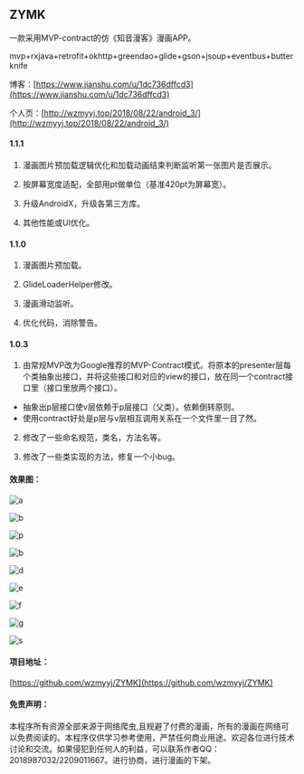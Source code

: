 ## ZYMK

一款采用MVP-contract的仿《知音漫客》漫画APP。

mvp+rxjava+retrofit+okhttp+greendao+glide+gson+jsoup+eventbus+butterknife

博客：[https://www.jianshu.com/u/1dc736dffcd3](https://www.jianshu.com/u/1dc736dffcd3)

个人页：[http://wzmyyj.top/2018/08/22/android_3/](http://wzmyyj.top/2018/08/22/android_3/)

#### 1.1.1
1. 漫画图片预加载逻辑优化和加载动画结束判断监听第一张图片是否展示。

2. 按屏幕宽度适配，全部用pt做单位（基准420pt为屏幕宽）。

3. 升级AndroidX，升级各第三方库。

4. 其他性能或UI优化。

#### 1.1.0
1. 漫画图片预加载。

2. GlideLoaderHelper修改。

3. 漫画滑动监听。

4. 优化代码，消除警告。

#### 1.0.3
1. 由常规MVP改为Google推荐的MVP-Contract模式。将原本的presenter层每个类抽象出接口，并将这些接口和对应的view的接口，放在同一个contract接口里（接口里放两个接口）。
- 抽象出p层接口使v层依赖于p层接口（父类）。依赖倒转原则。
- 使用contract好处是p层与v层相互调用关系在一个文件里一目了然。

2. 修改了一些命名规范，类名，方法名等。

3. 修改了一些类实现的方法，修复一个小bug。



#### 效果图：



![a](https://upload-images.jianshu.io/upload_images/3262738-458c938a01e30e0a.png?imageMogr2/auto-orient/strip%7CimageView2/2/w/340)



![b](https://upload-images.jianshu.io/upload_images/3262738-8e5cdbfd8b1002b9.png?imageMogr2/auto-orient/strip%7CimageView2/2/w/340)



![p](https://upload-images.jianshu.io/upload_images/3262738-01656f1ed477c2e3.png?imageMogr2/auto-orient/strip%7CimageView2/2/w/340)



![b](https://upload-images.jianshu.io/upload_images/3262738-3666b561548ab60b.png?imageMogr2/auto-orient/strip%7CimageView2/2/w/340)



![d](https://upload-images.jianshu.io/upload_images/3262738-46e77fe88ce2d05c.png?imageMogr2/auto-orient/strip%7CimageView2/2/w/340)



![e](https://upload-images.jianshu.io/upload_images/3262738-59ef61e1c92014d8.png?imageMogr2/auto-orient/strip%7CimageView2/2/w/340)



![f](https://upload-images.jianshu.io/upload_images/3262738-8d6230878da72de7.png?imageMogr2/auto-orient/strip%7CimageView2/2/w/340)



![g](https://upload-images.jianshu.io/upload_images/3262738-2c6fea325e8b6f33.png?imageMogr2/auto-orient/strip%7CimageView2/2/w/340)



![s](https://upload-images.jianshu.io/upload_images/3262738-da02b8b7a7dc43ad.png?imageMogr2/auto-orient/strip%7CimageView2/2/w/340)



#### 项目地址：

[https://github.com/wzmyyj/ZYMK](https://github.com/wzmyyj/ZYMK)


#### 免责声明：

本程序所有资源全部来源于网络爬虫,且规避了付费的漫画，所有的漫画在网络可以免费阅读的。本程序仅供学习参考使用，严禁任何商业用途。欢迎各位进行技术讨论和交流。如果侵犯到任何人的利益，可以联系作者QQ：2018987032/2209011667。进行协商，进行漫画的下架。

